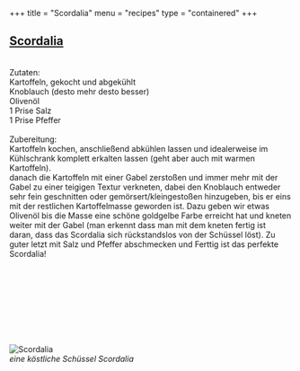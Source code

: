 +++
title = "Scordalia"
menu = "recipes"
type = "containered"
+++

<div class="scordalia">
<h2> <u> Scordalia </u> </h2>
<br>Zutaten: 
<br>Kartoffeln, gekocht und abgekühlt
<br>Knoblauch (desto mehr desto besser)
<br>Olivenöl
<br>1 Prise Salz
<br>1 Prise Pfeffer
<br>
<br>Zubereitung:
<br>Kartoffeln kochen, anschließend abkühlen lassen und idealerweise im Kühlschrank komplett erkalten lassen (geht aber auch mit warmen Kartoffeln).
<br>danach die Kartoffeln mit einer Gabel zerstoßen und immer mehr mit der Gabel zu einer teigigen Textur verkneten, dabei den Knoblauch entweder 
<br>sehr fein geschnitten oder gemörsert/kleingestoßen hinzugeben, bis er eins mit der restlichen Kartoffelmasse geworden ist. Dazu geben wir etwas 
<br>Olivenöl bis die Masse eine schöne goldgelbe Farbe erreicht hat und kneten weiter mit der Gabel (man erkennt dass man mit dem kneten fertig ist
<br>daran, dass das Scordalia sich rückstandslos von der Schüssel löst). Zu guter letzt mit Salz und Pfeffer abschmecken und Ferttig ist das perfekte
<br>Scordalia! 
<br><br><br><br><br><br><br><br><br><br>
<img src="scordalia.png" alt="Scordalia">
<br><i>eine köstliche Schüssel Scordalia</i>
</div>